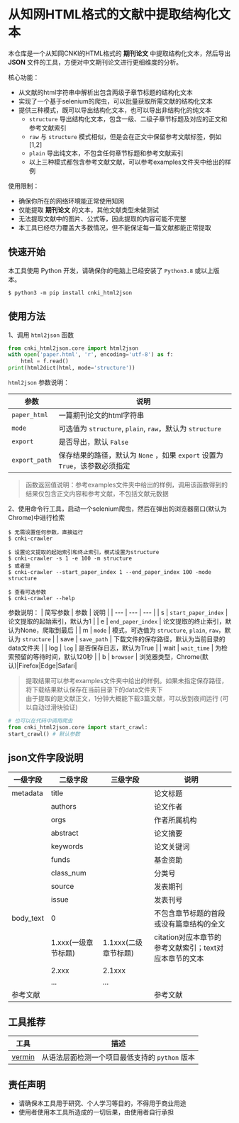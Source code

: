 # 从知网HTML格式的文献中提取结构化文本

本仓库是一个从知网CNKI的HTML格式的 <b>期刊论文</b> 中提取结构化文本，然后导出 <b>JSON</b> 文件的工具，方便对中文期刊论文进行更细维度的分析。

核心功能：
- 从文献的html字符串中解析出包含两级子章节标题的结构化文本
- 实现了一个基于selenium的爬虫，可以批量获取所需文献的结构化文本
- 提供三种模式，既可以导出结构化文本，也可以导出非结构化的纯文本
  - `structure` 导出结构化文本，包含一级、二级子章节标题及对应的正文和参考文献索引
  - `raw` 与 `structure` 模式相似，但是会在正文中保留参考文献标签，例如[1,2]
  - `plain` 导出纯文本，不包含任何章节标题和参考文献索引
  - 以上三种模式都包含参考文献文献，可以参考examples文件夹中给出的样例

使用限制：
- 确保你所在的网络环境能正常使用知网
- 仅能提取 <b>期刊论文</b> 的文本，其他文献类型未做测试
- 无法提取文献中的图片、公式等，因此提取的内容可能不完整
- 本工具已经尽力覆盖大多数情况，但不能保证每一篇文献都能正常提取

## 快速开始

本工具使用 Python 开发，请确保你的电脑上已经安装了 `Python3.8` 或以上版本。

```console
$ python3 -m pip install cnki_html2json
```

## 使用方法

1、调用 `html2json` 函数

```python
from cnki_html2json.core import html2json
with open('paper.html', 'r', encoding='utf-8') as f:
    html = f.read()
print(html2dict(html, mode='structure'))
```
`html2json` 参数说明：

| 参数 | 说明 |
| --- | --- |
| `paper_html` | 一篇期刊论文的html字符串 |
| `mode` | 可选值为 `structure`, `plain`, `raw`，默认为 `structure` |
| `export` | 是否导出，默认 `False` |
| `export_path` | 保存结果的路径，默认为 `None` ，如果 `export` 设置为 `True`，该参数必须指定 |

> 函数返回值说明：参考examples文件夹中给出的样例，调用该函数得到的结果仅包含正文内容和参考文献，不包括文献元数据

2、使用命令行工具，启动一个selenium爬虫，然后在弹出的浏览器窗口(默认为Chrome)中进行检索
```console
$ 无需设置任何参数，直接运行
$ cnki-crawler
```
```console
$ 设置论文提取的起始索引和终止索引，模式设置为structure
$ cnki-crawler -s 1 -e 100 -m structure
$ 或者是
$ cnki-crawler --start_paper_index 1 --end_paper_index 100 -mode structure
```
```console
$ 查看可选参数
$ cnki-crawler --help
```

参数说明：
| 简写参数 | 参数 | 说明 |
| --- | --- | --- |
| s | `start_paper_index` | 论文提取的起始索引，默认为1 |
| e | `end_paper_index` | 论文提取的终止索引，默认为None，爬取到最后 |
| m | `mode` | 模式，可选值为 `structure`, `plain`, `raw`，默认为 `structure` |
| save | `save_path` | 下载文件的保存路径，默认为当前目录的data文件夹 |
| log | `log` | 是否保存日志，默认为True |
| wait | `wait_time` | 为检索预留的等待时间，默认120秒 |
| b | `browser` | 浏览器类型，Chrome(默认)|Firefox|Edge|Safari|

> 提取结果可以参考examples文件夹中给出的样例。如果未指定保存路径，将下载结果默认保存在当前目录下的data文件夹下  
> 由于提取的是文献正文，1分钟大概能下载3篇文献，可以放到夜间运行 (可以自动过滑块验证)

```python
# 也可以在代码中调用爬虫
from cnki_html2json.core import start_crawl:
start_crawl() # 默认参数
```

## json文件字段说明

| 一级字段 | 二级字段 |三级字段| 说明 |
| --- | --- | --- | --- |
| metadata | title |  |论文标题|
|  | authors |  |论文作者|
|  | orgs |  |作者所属机构|
|  | abstract |  |论文摘要|
|  | keywords |  |论文关键词|
|  | funds |  |基金资助|
|  | class_num |  |分类号|
|  | source |  |发表期刊|
|  | issue |  |发表刊号|
| body_text | 0 |  |不包含章节标题的首段或没有篇章结构的全文|
|  | 1.xxx(一级章节标题) | 1.1xxx(二级章节标题) |citation对应本章节的参考文献索引；text对应本章节的文本|
|  | 2.xxx | 2.1xxx ||
|  | ...| ... ||
| 参考文献 |  |  |参考文献|

## 工具推荐

| 工具  | 描述 |
| --- | --- |
| [vermin](https://github.com/netromdk/vermin) | 从语法层面检测一个项目最低支持的 `python` 版本 |

## 责任声明

- 请确保本工具用于研究、个人学习等目的，不得用于商业用途
- 使用者使用本工具所造成的一切后果，由使用者自行承担